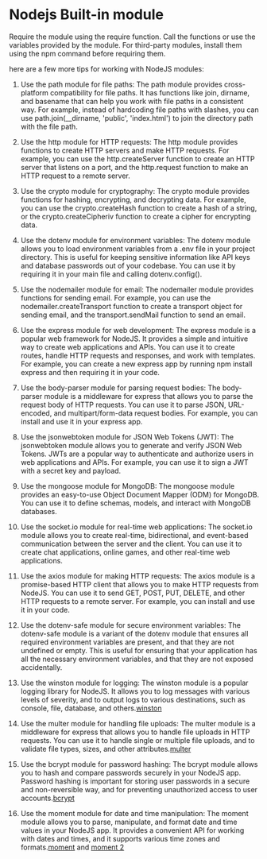 # Nodejs Built-in module

Require the module using the require function.
Call the functions or use the variables provided by the module.
For third-party modules, install them using the npm command before requiring them.

here are a few more tips for working with NodeJS modules:

1. Use the path module for file paths: The path module provides cross-platform compatibility for file paths. It has functions like join, dirname, and basename that can help you work with file paths in a consistent way. For example, instead of hardcoding file paths with slashes, you can use path.join(__dirname, 'public', 'index.html') to join the directory path with the file path.

2. Use the http module for HTTP requests: The http module provides functions to create HTTP servers and make HTTP requests. For example, you can use the http.createServer function to create an HTTP server that listens on a port, and the http.request function to make an HTTP request to a remote server.

3. Use the crypto module for cryptography: The crypto module provides functions for hashing, encrypting, and decrypting data. For example, you can use the crypto.createHash function to create a hash of a string, or the crypto.createCipheriv function to create a cipher for encrypting data.

4. Use the dotenv module for environment variables: The dotenv module allows you to load environment variables from a .env file in your project directory. This is useful for keeping sensitive information like API keys and database passwords out of your codebase. You can use it by requiring it in your main file and calling dotenv.config().

5. Use the nodemailer module for email: The nodemailer module provides functions for sending email. For example, you can use the nodemailer.createTransport function to create a transport object for sending email, and the transport.sendMail function to send an email.

6. Use the express module for web development: The express module is a popular web framework for NodeJS. It provides a simple and intuitive way to create web applications and APIs. You can use it to create routes, handle HTTP requests and responses, and work with templates. For example, you can create a new express app by running npm install express and then requiring it in your code.
7. Use the body-parser module for parsing request bodies: The body-parser module is a middleware for express that allows you to parse the request body of HTTP requests. You can use it to parse JSON, URL-encoded, and multipart/form-data request bodies. For example, you can install and use it in your express app.

8. Use the jsonwebtoken module for JSON Web Tokens (JWT): The jsonwebtoken module allows you to generate and verify JSON Web Tokens. JWTs are a popular way to authenticate and authorize users in web applications and APIs. For example, you can use it to sign a JWT with a secret key and payload.

9. Use the mongoose module for MongoDB: The mongoose module provides an easy-to-use Object Document Mapper (ODM) for MongoDB. You can use it to define schemas, models, and interact with MongoDB databases.
10. Use the socket.io module for real-time web applications: The socket.io module allows you to create real-time, bidirectional, and event-based communication between the server and the client. You can use it to create chat applications, online games, and other real-time web applications.
11. Use the axios module for making HTTP requests: The axios module is a promise-based HTTP client that allows you to make HTTP requests from NodeJS. You can use it to send GET, POST, PUT, DELETE, and other HTTP requests to a remote server. For example, you can install and use it in your code.
12. Use the dotenv-safe module for secure environment variables: The dotenv-safe module is a variant of the dotenv module that ensures all required environment variables are present, and that they are not undefined or empty. This is useful for ensuring that your application has all the necessary environment variables, and that they are not exposed accidentally.
13. Use the winston module for logging: The winston module is a popular logging library for NodeJS. It allows you to log messages with various levels of severity, and to output logs to various destinations, such as console, file, database, and others.[winston](./winston.js)
14. Use the multer module for handling file uploads: The multer module is a middleware for express that allows you to handle file uploads in HTTP requests. You can use it to handle single or multiple file uploads, and to validate file types, sizes, and other attributes.[multer](./multer.js)
15. Use the bcrypt module for password hashing: The bcrypt module allows you to hash and compare passwords securely in your NodeJS app. Password hashing is important for storing user passwords in a secure and non-reversible way, and for preventing unauthorized access to user accounts.[bcrypt](./bcrypt.js)
16. Use the moment module for date and time manipulation: The moment module allows you to parse, manipulate, and format date and time values in your NodeJS app. It provides a convenient API for working with dates and times, and it supports various time zones and formats.[moment](./moment.js) and [moment 2](./moment1.js)